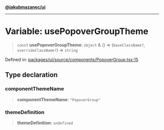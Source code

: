 [**@jakubmazanec/ui**](../README.md)

---

# Variable: usePopoverGroupTheme

> `const` **usePopoverGroupTheme**: `object` & () => (`baseClassName?`, `overrideClassName?`) =>
> `string`

Defined in:
[packages/ui/source/components/PopoverGroup.tsx:15](https://github.com/jakubmazanec/tools/blob/c36a857a499e2c0c4f38fc4405cb987b357adf10/packages/ui/source/components/PopoverGroup.tsx#L15)

## Type declaration

### componentThemeName

> **componentThemeName**: `"PopoverGroup"`

### themeDefinition

> **themeDefinition**: `undefined`
